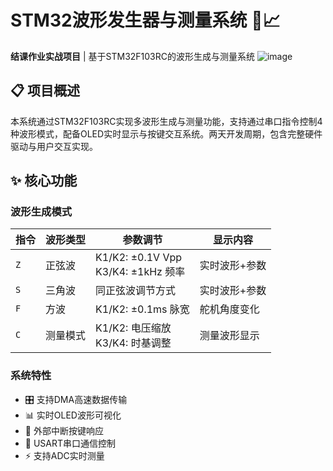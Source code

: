 # STM32波形发生器与测量系统 🔌📈

**结课作业实战项目** | 基于STM32F103RC的波形生成与测量系统
![image](https://github.com/user-attachments/assets/778eaebb-c6ed-45ed-803d-50ce1033c339)


## 📋 项目概述
本系统通过STM32F103RC实现多波形生成与测量功能，支持通过串口指令控制4种波形模式，配备OLED实时显示与按键交互系统。两天开发周期，包含完整硬件驱动与用户交互实现。

## ✨ 核心功能
### 波形生成模式
| 指令 | 波形类型 | 参数调节 | 显示内容 |
|------|----------|----------|----------|
| `Z`  | 正弦波   | K1/K2: ±0.1V Vpp<br>K3/K4: ±1kHz 频率 | 实时波形+参数 |
| `S`  | 三角波   | 同正弦波调节方式 | 实时波形+参数 |
| `F`  | 方波     | K1/K2: ±0.1ms 脉宽 | 舵机角度变化 |
| `C`  | 测量模式 | K1/K2: 电压缩放<br>K3/K4: 时基调整 | 测量波形显示 |

### 系统特性
- 🎛️ 支持DMA高速数据传输
- 📊 实时OLED波形可视化
- 🔄 外部中断按键响应
- 📡 USART串口通信控制
- ⚡ 支持ADC实时测量


